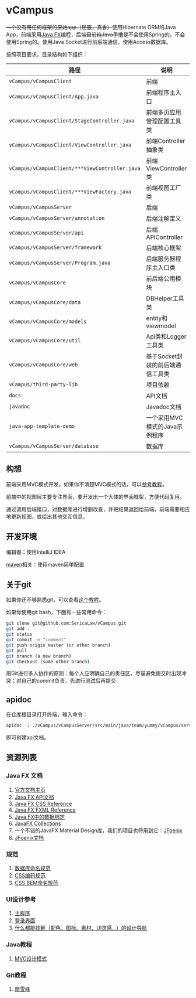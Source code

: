 # vCampus

~~一个没有用任何框架的原始app（屈服，真香）~~使用Hibernate ORM的Java App，前端采用[Java FX](https://docs.oracle.com/javase/8/javase-clienttechnologies.htm)编程，后端~~目前纯Java手撸~~是不会使用Spring的，不会使用Spring的。使用Java Socket进行前后端通信，使用Access数据库。

按照项目要求，目录结构如下组织：

| 路径                     | 说明                                     |
| ------------------------ | ---------------------------------------- |
| `vCampus/vCampusClient`    | 前端                                     |
| `vCampus/vCampusClient/App.java`    | 前端程序主入口                    |
| `vCampus/vCampusClient/StageController.java`    | 前端多页应用管理配置工具类 |
| `vCampus/vCampusClient/ViewController.java`    | 前端Controller抽象类 |
| `vCampus/vCampusClient/***ViewController.java`    | 前端ViewController类 |
| `vCampus/vCampusClient/***ViewFactory.java`    | 前端视图工厂类 |
| `vCampus/vCampusServer `   | 后端                                     |
| `vCampus/vCampusServer/annotation `   | 后端注解定义|
| `vCampus/vCampusServer/api `   | 后端APIController|
| `vCampus/vCampusServer/framework `   | 后端核心框架|
| `vCampus/vCampusServer/Program.java `   | 后端服务器程序主入口类|
| `vCampus/vCampusCore` | 前后端公用模块                           |
|`vCampus/vCampusCore/data`|DBHelper工具类|
|`vCampus/vCampusCore/models`|entity和viewmodel|
|`vCampus/vCampusCore/util`|Api类和Logger工具类|
|`vCampus/vCampusCore/web`|基于Socket封装的前后端通信工具类|
| `vCampus/third-party-lib` | 项目依赖 |
| `docs`               | API文档                          |
| `javadoc`               | Javadoc文档                          |
| `java-app-template-demo` | 一个采用MVC模式的Java示例程序 |
| `vCampus/vCampusServer/database` | 数据库 |

## 构想

前端采用MVC模式开发，如果你不清楚MVC模式的话，可以[参考教程](http://www.runoob.com/design-pattern/mvc-pattern.html)。

前端中的视图层主要专注界面，要开发出一个大体的界面框架，方便代码复用。

通过调用后端接口，对数据库进行增删改查，并把结果返回给前端，前端需要相应地更新视图，或给出其他交互信息。

## 开发环境

编辑器：使用IntelliJ IDEA

[maven](https://www.yiibai.com/maven/)相关：使用maven简单配置

## 关于git

如果你还不够熟悉git，可以查看[这个教程](https://www.liaoxuefeng.com/wiki/0013739516305929606dd18361248578c67b8067c8c017b000)。

如果你使用git bash，下面有一些常用命令：

```bash
git clone git@github.com:SericaLaw/vCampus.git
git add . 
git status
git commit -m "comment"
git push origin master (or other branch)
git pull
git branch (a new branch)
git checkout (some other branch)
```

用Git进行多人协作的原则：每个人应明确自己的责任区，尽量避免提交时出现冲突；对自己的commit负责，先进行测试后再提交

## apidoc

在仓库根目录打开终端，输入命令：

```bash
apidoc -i ./vCampus/vCampusServer/src/main/java/team/yummy/vCampus/server/api -o ./docs -t ./docs/src/template/
```

即可创建api文档。

## 资源列表

### Java FX 文档

1. [官方文档主页](https://docs.oracle.com/javase/8/javase-clienttechnologies.htm)
2. [Java FX API文档](https://docs.oracle.com/javase/8/javafx/api/toc.htm)
3. [Java FX CSS Reference](https://docs.oracle.com/javase/8/javafx/api/javafx/scene/doc-files/cssref.html)
4. [Java FX FXML Reference](https://docs.oracle.com/javase/8/javafx/api/javafx/fxml/doc-files/introduction_to_fxml.html)
5. [Java FX中的数据绑定](https://docs.oracle.com/javase/8/javafx/properties-binding-tutorial/binding.htm#JFXBD107)
6. [JavaFX Collections](https://docs.oracle.com/javase/8/javafx/collections-tutorial/collections.htm#JFXCL107)
7. 一个不错的JavaFX Material Design库，我们的项目也将用到它：[JFoenix](https://github.com/jfoenixadmin/JFoenix)
8. [JFoenix文档](http://www.jfoenix.com/documentation.html)

### 规范

1. [数据库命名规范](https://blog.csdn.net/yu757371316/article/details/54602545)
2. [CSS编码规范](https://codeguide.bootcss.com/#css-syntax)
3. [CSS BEM命名规范](https://www.jianshu.com/p/287a89b364f0)

### UI设计参考

1. [主程序](https://uiiiuiii.com/inspiration/161652661.html)
2. [登录界面](https://uiiiuiii.com/inspiration/161693155.html)
3. [什么都能找到（配色、图标、素材、UI灵感…）的设计导航](http://hao.shejidaren.com/)

### Java教程

1. [MVC设计模式](http://www.runoob.com/design-pattern/mvc-pattern.html)

### Git教程

1. [廖雪峰](https://www.liaoxuefeng.com/wiki/0013739516305929606dd18361248578c67b8067c8c017b000)

